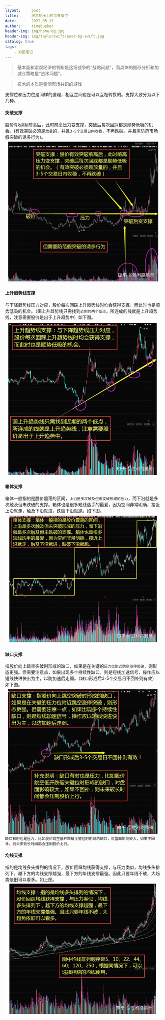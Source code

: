 ```yaml
---
layout:     post
title:      股票的压力位与支撑位
date:       2022-05-11
author:     timebusker
header-img: img/home-bg.jpg
header-img: img/taylorswift/post-bg-swift.jpg
catalog: true
tags:
    - 炒股笔记
---  
```


> 基本面和宏观经济的判断是这场战争的“战略问题”，而具体的图形分析和加减仓策略是“战术问题”。

> 技术的本质是猜测市场共识的游戏

支撑位和压力位是同样的道理，相互之间也是可以互相转换的。支撑大致分为以下几种。

#### 突破支撑
股价`有效突破`前高后，此时前高压力变支撑，突破后每次回踩都是顺势低吸的机会。(有效突破必须是`放量`的，并且`3-5个交易日内收稳`，不再跌破。并且需防范市场假突破的诱多行为)。
![image](/img/gupiao/20220513004234.png)  

#### 上升趋势线支撑
与下降趋势线压力对应，股价每次回踩上升趋势线时均会获得支撑，而此时也是顺势低吸的机会。（画上升趋势线只需找到`近期的两个低点`，所连成的线就是上升趋势线，注意需要股价是出于上升趋势中）如下图。
![image](/img/gupiao/20220513004440.png)  


#### 箱体支撑
箱体一般指的是股价震荡的区间，`上沿是多次触及但未突破形成的压力`，而下沿就是多次触及但未跌破的支撑。箱体也是很多短线选手的最爱，因为空间非常明确，接近上沿就走，触及下沿就进，跌破下沿就跑。如下图。
![image](/img/gupiao/20220513004654.png)  

#### 缺口支撑
指股价向上跳空突破时形成的缺口，如果是在关键的`压力位附近跳空涨停突破`，则形态更强。但需要注意点，如果出现多个持续性缺口，则是短线加速信号，操作应以短线快进快出为主，以防加速后走弱。（缺口形成后3-5个交易日不回补则有效）如下图。
![image](/img/gupiao/20220513004857.png)  
`缺口有时也是压力，比如股价跳空低开跌破关键位时形成的缺口，对盘面影响较大，如果不回补，则未来较长时间都会压制股价上行。`

#### 均线支撑
指的是均线多头排列的情况下，股价回踩均线获得支撑，与压力类似，均线多头排列下，越下方的均线支撑越强，最下方的年线支撑最强。因此只要年线不破，大趋势依旧可以看多。如上图。
![image](/img/gupiao/20220513005037.png)  


